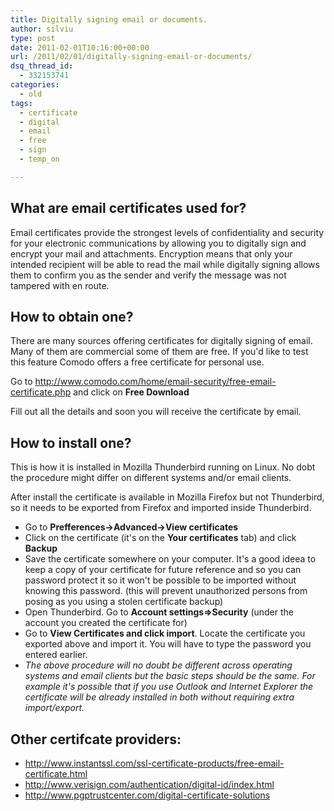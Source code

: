 ```yaml
---
title: Digitally signing email or documents.
author: silviu
type: post
date: 2011-02-01T10:16:00+00:00
url: /2011/02/01/digitally-signing-email-or-documents/
dsq_thread_id:
  - 332153741
categories:
  - old
tags:
  - certificate
  - digital
  - email
  - free
  - sign
  - temp_on

---
```


##  What are email certificates used for?


Email certificates provide the strongest levels of confidentiality and security for your electronic communications by allowing you to digitally sign and encrypt your mail and attachments. Encryption means that only your intended recipient will be able to read the mail while digitally signing allows them to confirm you as the sender and verify the message was not tampered with en route.


## How to obtain one?

There are many sources offering certificates for digitally signing of email. Many of them are commercial some of them are free. If you'd like to test this feature Comodo offers a free certificate for personal use.

Go to http://www.comodo.com/home/email-security/free-email-certificate.php and click on **Free Download**

Fill out all the details and soon you will receive the certificate by email.

## How to install one?

This is how it is installed in Mozilla Thunderbird running on Linux. No dobt the procedure might differ on different systems and/or email clients.

After install the certificate is available in Mozilla Firefox but not Thunderbird, so it needs to be exported from Firefox and imported inside Thunderbird.

- Go to **Prefferences->Advanced->View certificates**
- Click on the certificate (it's on the **Your certificates** tab) and click **Backup**
- Save the certificate somewhere on your computer. It's a good ideea to keep a copy of your certificate for future reference and so you can password protect it so it won't be possible to be imported without knowing this password. (this will prevent unauthorized persons from posing as you using a stolen certificate backup)
- Open Thunderbird. Go to **Account settings=>Security** (under the account you created the certificate for)
- Go to **View Certificates and click import**. Locate the certificate you exported above and import it. You will have to type the password you entered earlier.
- _The above procedure will no doubt be different across operating systems and email clients but the basic steps should be the same. For example it's possible that if you use Outlook and Internet Explorer the certificate will be already installed in both without requiring extra import/export._

## Other certifcate providers:

- http://www.instantssl.com/ssl-certificate-products/free-email-certificate.html
- http://www.verisign.com/authentication/digital-id/index.html
- http://www.pgptrustcenter.com/digital-certificate-solutions
